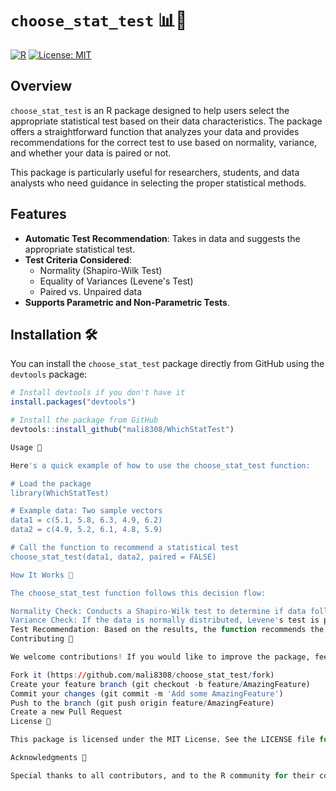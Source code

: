 # `choose_stat_test` 📊🧠

[![R](https://img.shields.io/badge/R-%3E%3D%203.5.0-blue)](https://www.r-project.org/)
[![License: MIT](https://img.shields.io/badge/License-MIT-green.svg)](https://opensource.org/licenses/MIT)

## Overview

`choose_stat_test` is an R package designed to help users select the appropriate statistical test based on their data characteristics. The package offers a straightforward function that analyzes your data and provides recommendations for the correct test to use based on normality, variance, and whether your data is paired or not.

This package is particularly useful for researchers, students, and data analysts who need guidance in selecting the proper statistical methods.

## Features

- **Automatic Test Recommendation**: Takes in data and suggests the appropriate statistical test.
- **Test Criteria Considered**:
  - Normality (Shapiro-Wilk Test)
  - Equality of Variances (Levene's Test)
  - Paired vs. Unpaired data
- **Supports Parametric and Non-Parametric Tests**.

## Installation 🛠️

You can install the `choose_stat_test` package directly from GitHub using the `devtools` package:

```r
# Install devtools if you don't have it
install.packages("devtools")

# Install the package from GitHub
devtools::install_github("mali8308/WhichStatTest")

Usage 🚀

Here's a quick example of how to use the choose_stat_test function:

# Load the package
library(WhichStatTest)

# Example data: Two sample vectors
data1 = c(5.1, 5.8, 6.3, 4.9, 6.2)
data2 = c(4.9, 5.2, 6.1, 4.8, 5.9)

# Call the function to recommend a statistical test
choose_stat_test(data1, data2, paired = FALSE)

How It Works 🧠

The choose_stat_test function follows this decision flow:

Normality Check: Conducts a Shapiro-Wilk test to determine if data follows a normal distribution.
Variance Check: If the data is normally distributed, Levene's test is performed to check for equal variances.
Test Recommendation: Based on the results, the function recommends the most appropriate test (e.g., t-test, Wilcoxon test, ANOVA, Kruskal-Wallis).
Contributing 🤝

We welcome contributions! If you would like to improve the package, feel free to fork the repository and submit a pull request.

Fork it (https://github.com/mali8308/choose_stat_test/fork)
Create your feature branch (git checkout -b feature/AmazingFeature)
Commit your changes (git commit -m 'Add some AmazingFeature')
Push to the branch (git push origin feature/AmazingFeature)
Create a new Pull Request
License 📝

This package is licensed under the MIT License. See the LICENSE file for details.

Acknowledgments 🙏

Special thanks to all contributors, and to the R community for their continuous support and inspiration!

